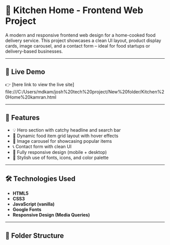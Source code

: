 # 🍕 Kitchen Home - Frontend Web Project

A modern and responsive frontend web design for a home-cooked food delivery service. This project showcases a clean UI layout, product display cards, image carousel, and a contact form – ideal for food startups or delivery-based businesses.

---

## 🚀 Live Demo

👉 [here link to view the live site] 
file:///C:/Users/mdkam/josh%20tech%20project/New%20folder/Kitchen%20Home%20kamran.html


---

## 📌 Features

- 💡 Hero section with catchy headline and search bar
- 🧾 Dynamic food item grid layout with hover effects
- 🔄 Image carousel for showcasing popular items
- 📞 Contact form with clean UI
- 📱 Fully responsive design (mobile + desktop)
- 🎨 Stylish use of fonts, icons, and color palette

---

## 🛠️ Technologies Used

- **HTML5**
- **CSS3**
- **JavaScript (vanilla)**
- **Google Fonts**
- **Responsive Design (Media Queries)**

---

## 📂 Folder Structure

